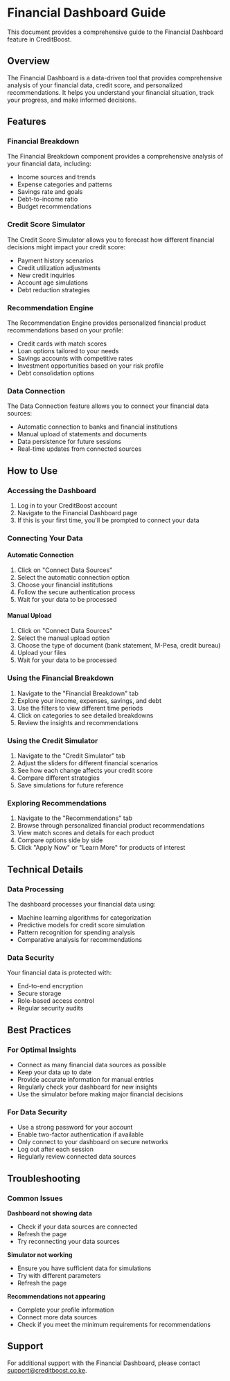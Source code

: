 # Financial Dashboard Guide

This document provides a comprehensive guide to the Financial Dashboard feature in CreditBoost.

## Overview

The Financial Dashboard is a data-driven tool that provides comprehensive analysis of your financial data, credit score, and personalized recommendations. It helps you understand your financial situation, track your progress, and make informed decisions.

## Features

### Financial Breakdown

The Financial Breakdown component provides a comprehensive analysis of your financial data, including:
- Income sources and trends
- Expense categories and patterns
- Savings rate and goals
- Debt-to-income ratio
- Budget recommendations

### Credit Score Simulator

The Credit Score Simulator allows you to forecast how different financial decisions might impact your credit score:
- Payment history scenarios
- Credit utilization adjustments
- New credit inquiries
- Account age simulations
- Debt reduction strategies

### Recommendation Engine

The Recommendation Engine provides personalized financial product recommendations based on your profile:
- Credit cards with match scores
- Loan options tailored to your needs
- Savings accounts with competitive rates
- Investment opportunities based on your risk profile
- Debt consolidation options

### Data Connection

The Data Connection feature allows you to connect your financial data sources:
- Automatic connection to banks and financial institutions
- Manual upload of statements and documents
- Data persistence for future sessions
- Real-time updates from connected sources

## How to Use

### Accessing the Dashboard

1. Log in to your CreditBoost account
2. Navigate to the Financial Dashboard page
3. If this is your first time, you'll be prompted to connect your data

### Connecting Your Data

#### Automatic Connection
1. Click on "Connect Data Sources"
2. Select the automatic connection option
3. Choose your financial institutions
4. Follow the secure authentication process
5. Wait for your data to be processed

#### Manual Upload
1. Click on "Connect Data Sources"
2. Select the manual upload option
3. Choose the type of document (bank statement, M-Pesa, credit bureau)
4. Upload your files
5. Wait for your data to be processed

### Using the Financial Breakdown

1. Navigate to the "Financial Breakdown" tab
2. Explore your income, expenses, savings, and debt
3. Use the filters to view different time periods
4. Click on categories to see detailed breakdowns
5. Review the insights and recommendations

### Using the Credit Simulator

1. Navigate to the "Credit Simulator" tab
2. Adjust the sliders for different financial scenarios
3. See how each change affects your credit score
4. Compare different strategies
5. Save simulations for future reference

### Exploring Recommendations

1. Navigate to the "Recommendations" tab
2. Browse through personalized financial product recommendations
3. View match scores and details for each product
4. Compare options side by side
5. Click "Apply Now" or "Learn More" for products of interest

## Technical Details

### Data Processing

The dashboard processes your financial data using:
- Machine learning algorithms for categorization
- Predictive models for credit score simulation
- Pattern recognition for spending analysis
- Comparative analysis for recommendations

### Data Security

Your financial data is protected with:
- End-to-end encryption
- Secure storage
- Role-based access control
- Regular security audits

## Best Practices

### For Optimal Insights

- Connect as many financial data sources as possible
- Keep your data up to date
- Provide accurate information for manual entries
- Regularly check your dashboard for new insights
- Use the simulator before making major financial decisions

### For Data Security

- Use a strong password for your account
- Enable two-factor authentication if available
- Only connect to your dashboard on secure networks
- Log out after each session
- Regularly review connected data sources

## Troubleshooting

### Common Issues

**Dashboard not showing data**
- Check if your data sources are connected
- Refresh the page
- Try reconnecting your data sources

**Simulator not working**
- Ensure you have sufficient data for simulations
- Try with different parameters
- Refresh the page

**Recommendations not appearing**
- Complete your profile information
- Connect more data sources
- Check if you meet the minimum requirements for recommendations

## Support

For additional support with the Financial Dashboard, please contact support@creditboost.co.ke.